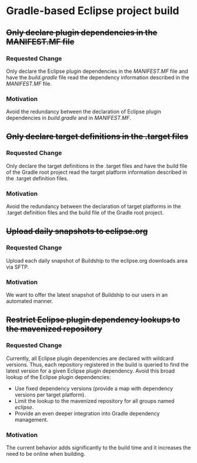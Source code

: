# Gradle-based Eclipse project build


## ~~Only declare plugin dependencies in the MANIFEST.MF file~~

### Requested Change

Only declare the Eclipse plugin dependencies in the _MANIFEST.MF_ file and have the _build.gradle_ file read
the dependency information described in the _MANIFEST.MF_ file.

### Motivation

Avoid the redundancy between the declaration of Eclipse plugin dependencies in _build.gradle_ and in _MANIFEST.MF_.


## ~~Only declare target definitions in the .target files~~

### Requested Change

Only declare the target definitions in the .target files and have the build file of the Gradle root project read
the target platform information described in the .target definition files.

### Motivation

Avoid the redundancy between the declaration of target platforms in the .target definition files and the build
file of the Gradle root project.


## ~~Upload daily snapshots to eclipse.org~~

### Requested Change

Upload each daily snapshot of Buildship to the eclipse.org downloads area via SFTP.

### Motivation

We want to offer the latest snapshot of Buildship to our users in an automated manner.


## ~~Restrict Eclipse plugin dependency lookups to the mavenized repository~~

### Requested Change

Currently, all Eclipse plugin dependencies are declared with wildcard versions. Thus, each repository registered in
the build is queried to find the latest version for a given Eclipse plugin dependency. Avoid this broad lookup of
the Eclipse plugin dependencies:

 * Use fixed dependency versions (provide a map with dependency versions per target platform).
 * Limit the lookup to the mavenized repository for all groups named _eclipse_.
 * Provide an even deeper integration into Gradle dependency management.

### Motivation

The current behavior adds significantly to the build time and it increases the need to be online when building.

